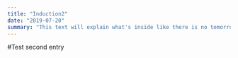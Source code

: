 ```yaml
---
title: "Induction2"
date: "2019-07-20"
summary: "This text will explain what's inside like there is no tomorrow. This is a very long text indeed. I do hope I will reach commits that are so long"
---
```

#Test
second entry